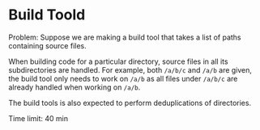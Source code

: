Build Toold
===========

Problem: Suppose we are making a build tool that takes a list of paths
containing source files.

When building code for a particular directory, source files in all its
subdirectories are handled. For example, both `/a/b/c` and `/a/b` are given,
the build tool only needs to work on `/a/b` as all files under `/a/b/c` are
already handled when working on `/a/b`.

The build tools is also expected to perform deduplications of directories.

Time limit: 40 min
